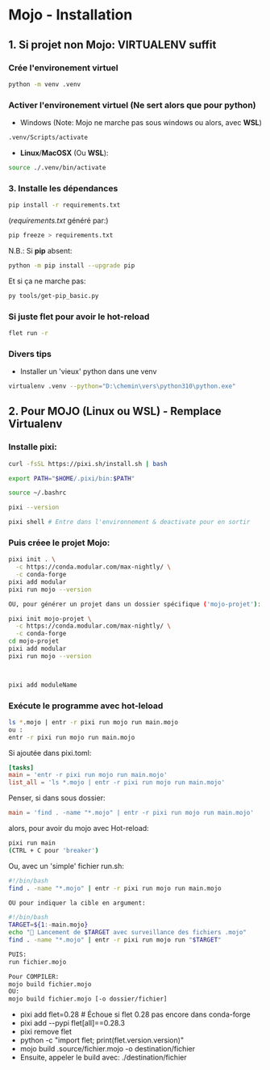 # Mojo - Installation

## 1. Si projet non Mojo: VIRTUALENV suffit

### Crée l'environement virtuel

```bash
python -m venv .venv
```
### Activer l'environement virtuel (Ne sert alors que pour python)

* Windows (Note: Mojo ne marche pas sous windows
  ou alors, avec **WSL**)

```bash
.venv/Scripts/activate
```
  
* **Linux**/**MacOSX** (Ou **WSL**):

```bash
source ./.venv/bin/activate
```

### 3. Installe les dépendances

```bash
pip install -r requirements.txt
```

(*requirements.txt* généré par:)
```bash
pip freeze > requirements.txt
```

N.B.: Si **pip** absent:

```bash
python -m pip install --upgrade pip
```

Et si ça ne marche pas:

```bash
py tools/get-pip_basic.py
```

### Si juste flet pour avoir le hot-reload

```bash
flet run -r
```

### Divers tips

* Installer un 'vieux' python dans une venv

```bash
virtualenv .venv --python="D:\chemin\vers\python310\python.exe"
```

## 2. Pour MOJO (Linux ou WSL) - Remplace Virtualenv

### Installe pixi:

```bash
curl -fsSL https://pixi.sh/install.sh | bash

export PATH="$HOME/.pixi/bin:$PATH"

source ~/.bashrc

pixi --version

pixi shell # Entre dans l'environnement & deactivate pour en sortir
```

### Puis créee le projet Mojo:

```bash
pixi init . \
  -c https://conda.modular.com/max-nightly/ \
  -c conda-forge
pixi add modular
pixi run mojo --version

OU, pour générer un projet dans un dossier spécifique ('mojo-projet'):

pixi init mojo-projet \
  -c https://conda.modular.com/max-nightly/ \
  -c conda-forge
cd mojo-projet
pixi add modular
pixi run mojo --version



pixi add moduleName
```

### Exécute le programme avec hot-leload

```bash
ls *.mojo | entr -r pixi run mojo run main.mojo
ou :
entr -r pixi run mojo run main.mojo
```
Si ajoutée dans pixi.toml:
```toml
[tasks]
main = 'entr -r pixi run mojo run main.mojo'
list_all = 'ls *.mojo | entr -r pixi run mojo run main.mojo'
```

Penser, si dans sous dossier:
```toml
main = 'find . -name "*.mojo" | entr -r pixi run mojo run main.mojo'
```
alors, pour avoir du mojo avec Hot-reload:

```bash
pixi run main
(CTRL + C pour 'breaker')
```
Ou, avec un 'simple' fichier run.sh:

```bash
#!/bin/bash
find . -name "*.mojo" | entr -r pixi run mojo run main.mojo

OU pour indiquer la cible en argument:

#!/bin/bash
TARGET=${1:-main.mojo}
echo "🚀 Lancement de $TARGET avec surveillance des fichiers .mojo"
find . -name "*.mojo" | entr -r pixi run mojo run "$TARGET"

PUIS:
run fichier.mojo

Pour COMPILER:
mojo build fichier.mojo
OU:
mojo build fichier.mojo [-o dossier/fichier]

```

* pixi add flet=0.28 # Échoue si flet 0.28 pas encore dans conda-forge
* pixi add --pypi flet[all]==0.28.3
* pixi remove flet
* python -c "import flet; print(flet.version.version)"
* mojo build .source/fichier.mojo -o destination/fichier
* Ensuite, appeler le build avec: ./destination/fichier
